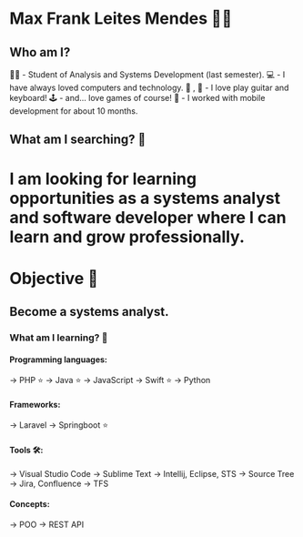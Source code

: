 # Max Frank Leites Mendes :man_technologist:


## Who am I?

:student: - Student of Analysis and Systems Development (last semester).
:computer: - I have always loved computers and technology.
:musical_keyboard: , :guitar: - I love play guitar and keyboard!
:joystick: - and... love games of course!
:iphone: - I worked with mobile development for about 10 months.

## What am I searching? :mag_right:

# I am looking for learning opportunities as a systems analyst and software developer where I can learn and grow professionally.

# Objective :dart:
## Become a systems analyst.

### What am I learning? :seedling:

#### Programming languages:

-> PHP :star:
-> Java :star:
-> JavaScript
-> Swift :star:
-> Python

#### Frameworks:

-> Laravel
-> Springboot :star:

#### Tools :hammer_and_wrench::
-> Visual Studio Code
-> Sublime Text
-> Intellij, Eclipse, STS
-> Source Tree
-> Jira, Confluence
-> TFS

#### Concepts:

-> POO
-> REST API
